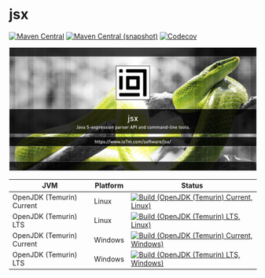 jsx
===

[![Maven Central](https://img.shields.io/maven-central/v/com.io7m.jsx/com.io7m.jsx.svg?style=flat-square)](http://search.maven.org/#search%7Cga%7C1%7Cg%3A%22com.io7m.jsx%22)
[![Maven Central (snapshot)](https://img.shields.io/nexus/s/https/s01.oss.sonatype.org/com.io7m.jsx/com.io7m.jsx.svg?style=flat-square)](https://s01.oss.sonatype.org/content/repositories/snapshots/com/io7m/jsx/)
[![Codecov](https://img.shields.io/codecov/c/github/io7m/jsx.svg?style=flat-square)](https://codecov.io/gh/io7m/jsx)

![jsx](./src/site/resources/jsx.jpg?raw=true)

| JVM | Platform | Status |
|-----|----------|--------|
| OpenJDK (Temurin) Current | Linux | [![Build (OpenJDK (Temurin) Current, Linux)](https://img.shields.io/github/workflow/status/io7m/jsx/main.linux.temurin.current)](https://github.com/io7m/jsx/actions?query=workflow%3Amain.linux.temurin.current)|
| OpenJDK (Temurin) LTS | Linux | [![Build (OpenJDK (Temurin) LTS, Linux)](https://img.shields.io/github/workflow/status/io7m/jsx/main.linux.temurin.lts)](https://github.com/io7m/jsx/actions?query=workflow%3Amain.linux.temurin.lts)|
| OpenJDK (Temurin) Current | Windows | [![Build (OpenJDK (Temurin) Current, Windows)](https://img.shields.io/github/workflow/status/io7m/jsx/main.windows.temurin.current)](https://github.com/io7m/jsx/actions?query=workflow%3Amain.windows.temurin.current)|
| OpenJDK (Temurin) LTS | Windows | [![Build (OpenJDK (Temurin) LTS, Windows)](https://img.shields.io/github/workflow/status/io7m/jsx/main.windows.temurin.lts)](https://github.com/io7m/jsx/actions?query=workflow%3Amain.windows.temurin.lts)|

